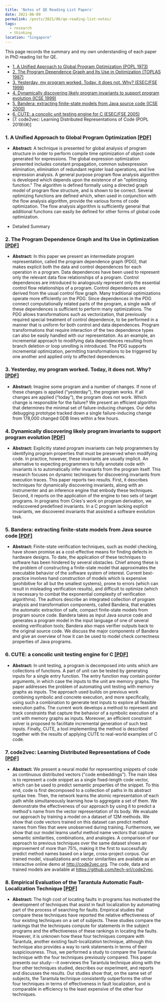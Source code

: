 ```yaml
---
title: 'Notes of QE Reading List Papers'
date: 2021-06-09
permalink: /posts/2021/06/qe-reading-list-notes/
tags:
  - research
  - thinking
location: "Singapore"
---
```



This page records the summary and my own understanding of each paper in PhD reading list for QE.

<!-- TOC -->
- [1. A Unified Approach to Global Program Optimization (POPL 1973)](#1-a-unified-approach-to-global-program-optimization-pdf)
- [2. The Program Dependence Graph and Its Use in Optimization (TOPLAS 1987)](#2-the-program-dependence-graph-and-its-use-in-optimization-pdf)
- [3. Yesterday, my program worked. Today, it does not. Why? (ESEC/FSE 1999)](#3-yesterday-my-program-worked-today-it-does-not-why-pdf)
- [4. Dynamically discovering likely program invariants to support program evolution (ICSE 1999)](#4-dynamically-discovering-likely-program-invariants-to-support-program-evolution-pdf)
- [5. Bandera: extracting finite-state models from Java source code (ICSE 2000)](#5-bandera-extracting-finite-state-models-from-java-source-code-pdf)
- [6. CUTE: a concolic unit testing engine for C (ESEC/FSE 2005)](#6-cute-a-concolic-unit-testing-engine-for-c-pdf)
- [7. code2vec: Learning Distributed Representations of Code (POPL 2019)(#)]

### 1. A Unified Approach to Global Program Optimization [[PDF]](https://github.com/haoxintu/haoxintu.github.io/blob/master/files/1-A%20Unified%20Approach%20to%20Global%20Program%20Optimization.pdf)

* **Abstract:** A technique is presented for global analysis of program structure in order to perform compile time optimization of object code generated for expressions. The global expression optimization presented includes constant propagation, common subexpression elimination, elimination of redundant register load operations, and live expression analysis. A general purpose program flow analysis algorithm is developed which depends upon the existence of an "optimizing function." The algorithm is defined formally using a directed graph model of program flow structure, and is shown to be correct. Several optimizing functions are defined which, when used in conjunction with the flow analysis algorithm, provide the various forms of code optimization. The flow analysis algorithm is sufficiently general that additional functions can easily be defined for other forms of global code optimization.

* Detailed Summary

### 2. The Program Dependence Graph and Its Use in Optimization [[PDF]](https://github.com/haoxintu/haoxintu.github.io/blob/master/files/2-The%20Program%20Dependence%20Graph%20and%20Its%20Use%20in%20Optimization.pdf)

* **Abstract:** In this paper we present an intermediate program representation, called the program dependence graph (PDG), that makes explicit both the data and control dependences for each operation in a program. Data dependences have been used to represent only the relevant data flow relationships of a program. Control dependences are introduced to analogously represent only the essential control flow relationships of a program. Control dependences are derived from the usual control flow graph. Many traditional optimizations operate more efficiently on the PDG. Since dependences in the PDG connect computationally related parts of the program, a single walk of these dependences is sufficient to perform many optimizations. The PDG allows transformations such as vectorization, that previously required special treatment of control dependence, to be performed in a manner that is uniform for both control and data dependences. Program transformations that require interaction of the two dependence types can also be easily handled with our representation. As an example, an incremental approach to modifying data dependences resulting from branch deletion or loop unrolling is introduced. The PDG supports incremental optimization, permitting transformations to be triggered by one another and applied only to affected dependences.

### 3. Yesterday, my program worked. Today, it does not. Why? [[PDF]](https://github.com/haoxintu/haoxintu.github.io/blob/master/files/3-Yesterday%2C%20my%20program%20worked.%20Today%2C%20it%20does%20not.%20Why%3F%20.pdf)

* **Abstract:** Imagine some program and a number of changes. If none of these changes is applied (“yesterday”), the program works. If all changes are applied (“today”), the program does not work. Which change is responsible for the failure? We present an efficient algorithm that determines the minimal set of failure-inducing changes. Our delta debugging prototype tracked down a single failure-inducing change from 178,000 changed GDB lines within a few hours.


### 4. Dynamically discovering likely program invariants to support program evolution [[PDF]](https://github.com/haoxintu/haoxintu.github.io/blob/master/files/4-Dynamically%20Discovering%20Likely%20Program%20Invariants%20to%20Support%20Program%20Evolution.pdf)

* **Abstract:** Explicitly stated program invariants can help programmers by identifying program properties that must be preserved when modifying code. In practice, however, these invariants are usually implicit. An alternative to expecting programmers to fully annotate code with invariants is to automatically infer invariants from the program itself. This research focuses on dynamic techniques for discovering invariants from execution traces. This paper reports two results. First, it describes techniques for dynamically discovering invariants, along with an instrumenter and an inference engine that embody these techniques. Second, it reports on the application of the engine to two sets of target programs. In programs from Cries's work on program derivation, we rediscovered predefined invariants. In a C program lacking explicit invariants, we discovered invariants that assisted a software evolution task.

### 5. Bandera: extracting finite-state models from Java source code [[PDF]](https://github.com/haoxintu/haoxintu.github.io/blob/master/files/5-Bandera-%20extracting%20finite-state%20models%20from%20Java%20source%20code.pdf)

* **Abstract:** Finite-state verification techniques, such as model checking, have shown promise as a cost-effective means for finding defects in hardware designs. To date, the application of these techniques to software has been hindered by several obstacles. Chief among these is the problem of constructing a finite-state model that approximates the executable behavior of the software system of interest. Current best-practice involves hand construction of models which is expensive (prohibitive for all but the smallest systems), prone to errors (which can result in misleading verification results), and difficult to optimize (which is necessary to combat the exponential complexity of verification algorithms). The authors describe an integrated collection of program analysis and transformation components, called Bandera, that enables the automatic extraction of safe, compact finite-state models from program source code. Bandera takes as input Java source code and generates a program model in the input language of one of several existing verification tools; Bandera also maps verifier outputs back to the original source code. We discuss the major components of Bandera and give an overview of how it can be used to model check correctness properties of Java programs.

### 6. CUTE: a concolic unit testing engine for C [[PDF]](https://github.com/haoxintu/haoxintu.github.io/blob/master/files/6-CUTE-%20a%20concolic%20unit%20testing%20engine%20for%20C.pdf)

* **Abstract:** In unit testing, a program is decomposed into units which are collections of functions. A part of unit can be tested by generating inputs for a single entry function. The entry function may contain pointer arguments, in which case the inputs to the unit are memory graphs. The paper addresses the problem of automating unit testing with memory graphs as inputs. The approach used builds on previous work combining symbolic and concrete execution, and more specifically, using such a combination to generate test inputs to explore all feasible execution paths. The current work develops a method to represent and track constraints that capture the behavior of a symbolic execution of a unit with memory graphs as inputs. Moreover, an efficient constraint solver is proposed to facilitate incremental generation of such test inputs. Finally, CUTE, a tool implementing the method is described together with the results of applying CUTE to real-world examples of C code.

### 7. code2vec: Learning Distributed Representations of Code [[PDF]](https://github.com/haoxintu/haoxintu.github.io/blob/master/files/7-code2vec%20Learning%20Distributed%20Representations%20of%20Code.pdf)

* **Abstract:** We present a neural model for representing snippets of code as continuous distributed vectors ("code embeddings"). The main idea is to represent a code snippet as a single fixed-length code vector, which can be used to predict semantic properties of the snippet. To this end, code is first decomposed to a collection of paths in its abstract syntax tree. Then, the network learns the atomic representation of each path while simultaneously learning how to aggregate a set of them.
We demonstrate the effectiveness of our approach by using it to predict a method's name from the vector representation of its body. We evaluate our approach by training a model on a dataset of 12M methods. We show that code vectors trained on this dataset can predict method names from files that were unobserved during training. Furthermore, we show that our model learns useful method name vectors that capture semantic similarities, combinations, and analogies.
A comparison of our approach to previous techniques over the same dataset shows an improvement of more than 75%, making it the first to successfully predict method names based on a large, cross-project corpus. Our trained model, visualizations and vector similarities are available as an interactive online demo at http://code2vec.org. The code, data and trained models are available at https://github.com/tech-srl/code2vec.

### 8. Empirical Evaluation of the Tarantula Automatic Fault-Localization Technique [[PDF]](https://github.com/haoxintu/haoxintu.github.io/blob/master/files/8-Empirical%20evaluation%20of%20the%20tarantula%20automatic%20fault-localization%20technique.pdf)

* **Abstract:** The high cost of locating faults in programs has motivated the development of techniques that assist in fault localization by automating part of the process of searching for faults. Empirical studies that compare these techniques have reported the relative effectiveness of four existing techniques on a set of subjects. These studies compare the rankings that the techniques compute for statements in the subject programs and the effectiveness of these rankings in locating the faults. However, it is unknown how these four techniques compare with Tarantula, another existing fault-localization technique, although this technique also provides a way to rank statements in terms of their suspiciousness. Thus, we performed a study to compare the Tarantula technique with the four techniques previously compared. This paper presents our study---it overviews the Tarantula technique along with the four other techniques studied, describes our experiment, and reports and discusses the results. Our studies show that, on the same set of subjects, the Tarantula technique consistently outperforms the other four techniques in terms of effectiveness in fault localization, and is comparable in efficiency to the least expensive of the other four techniques.
